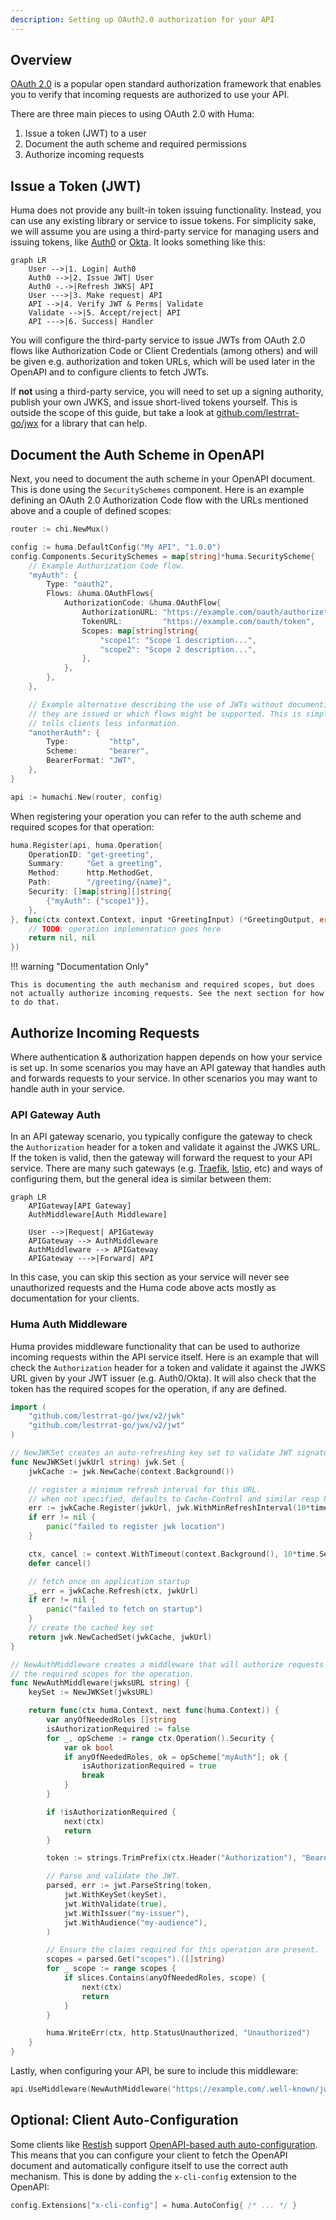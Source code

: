```yaml
---
description: Setting up OAuth2.0 authorization for your API
---
```


## Overview

[OAuth 2.0](https://oauth.net/2/) is a popular open standard authorization framework that enables you to verify that incoming requests are authorized to use your API.

There are three main pieces to using OAuth 2.0 with Huma:

1. Issue a token (JWT) to a user
2. Document the auth scheme and required permissions
3. Authorize incoming requests

## Issue a Token (JWT)

Huma does not provide any built-in token issuing functionality. Instead, you can use any existing library or service to issue tokens. For simplicity sake, we will assume you are using a third-party service for managing users and issuing tokens, like [Auth0](https://auth0.com/) or [Okta](https://www.okta.com/). It looks something like this:

```mermaid
graph LR
	User -->|1. Login| Auth0
	Auth0 -->|2. Issue JWT| User
	Auth0 -.->|Refresh JWKS| API
	User --->|3. Make request| API
	API -->|4. Verify JWT & Perms| Validate
	Validate -->|5. Accept/reject| API
	API --->|6. Success| Handler
```

You will configure the third-party service to issue JWTs from OAuth 2.0 flows like Authorization Code or Client Credentials (among others) and will be given e.g. authorization and token URLs, which will be used later in the OpenAPI and to configure clients to fetch JWTs.

If **not** using a third-party service, you will need to set up a signing authority, publish your own JWKS, and issue short-lived tokens yourself. This is outside the scope of this guide, but take a look at [github.com/lestrrat-go/jwx](https://github.com/lestrrat-go/jwx) for a library that can help.

## Document the Auth Scheme in OpenAPI

Next, you need to document the auth scheme in your OpenAPI document. This is done using the `SecuritySchemes` component. Here is an example defining an OAuth 2.0 Authorization Code flow with the URLs mentioned above and a couple of defined scopes:

```go title="main.go"
router := chi.NewMux()

config := huma.DefaultConfig("My API", "1.0.0")
config.Components.SecuritySchemes = map[string]*huma.SecurityScheme{
	// Example Authorization Code flow.
	"myAuth": {
		Type: "oauth2",
		Flows: &huma.OAuthFlows{
			AuthorizationCode: &huma.OAuthFlow{
				AuthorizationURL: "https://example.com/oauth/authorize",
				TokenURL:         "https://example.com/oauth/token",
				Scopes: map[string]string{
					"scope1": "Scope 1 description...",
					"scope2": "Scope 2 description...",
				},
			},
		},
	},

	// Example alternative describing the use of JWTs without documenting how
	// they are issued or which flows might be supported. This is simpler but
	// tells clients less information.
	"anotherAuth": {
		Type:         "http",
		Scheme:       "bearer",
		BearerFormat: "JWT",
	},
}

api := humachi.New(router, config)
```

When registering your operation you can refer to the auth scheme and required scopes for that operation:

```go title="main.go" hl_lines="6-8"
huma.Register(api, huma.Operation{
	OperationID: "get-greeting",
	Summary:     "Get a greeting",
	Method:      http.MethodGet,
	Path:        "/greeting/{name}",
	Security: []map[string][]string{
		{"myAuth": {"scope1"}},
	},
}, func(ctx context.Context, input *GreetingInput) (*GreetingOutput, error) {
	// TODO: operation implementation goes here
	return nil, nil
})
```

!!! warning "Documentation Only"

    This is documenting the auth mechanism and required scopes, but does not actually authorize incoming requests. See the next section for how to do that.

## Authorize Incoming Requests

Where authentication & authorization happen depends on how your service is set up. In some scenarios you may have an API gateway that handles auth and forwards requests to your service. In other scenarios you may want to handle auth in your service.

### API Gateway Auth

In an API gateway scenario, you typically configure the gateway to check the `Authorization` header for a token and validate it against the JWKS URL. If the token is valid, then the gateway will forward the request to your API service. There are many such gateways (e.g. [Traefik](https://traefik.io/traefik/), [Istio](https://istio.io/), etc) and ways of configuring them, but the general idea is similar between them:

```mermaid
graph LR
	APIGateway[API Gateway]
	AuthMiddleware[Auth Middleware]

	User -->|Request| APIGateway
	APIGateway --> AuthMiddleware
	AuthMiddleware --> APIGateway
	APIGateway --->|Forward| API
```

In this case, you can skip this section as your service will never see unauthorized requests and the Huma code above acts mostly as documentation for your clients.

### Huma Auth Middleware

Huma provides middleware functionality that can be used to authorize incoming requests within the API service itself. Here is an example that will check the `Authorization` header for a token and validate it against the JWKS URL given by your JWT issuer (e.g. Auth0/Okta). It will also check that the token has the required scopes for the operation, if any are defined.

```go title="main.go"
import (
	"github.com/lestrrat-go/jwx/v2/jwk"
	"github.com/lestrrat-go/jwx/v2/jwt"
)

// NewJWKSet creates an auto-refreshing key set to validate JWT signatures.
func NewJWKSet(jwkUrl string) jwk.Set {
    jwkCache := jwk.NewCache(context.Background())

    // register a minimum refresh interval for this URL.
    // when not specified, defaults to Cache-Control and similar resp headers
    err := jwkCache.Register(jwkUrl, jwk.WithMinRefreshInterval(10*time.Minute))
    if err != nil {
        panic("failed to register jwk location")
    }

    ctx, cancel := context.WithTimeout(context.Background(), 10*time.Second)
    defer cancel()

    // fetch once on application startup
    _, err = jwkCache.Refresh(ctx, jwkUrl)
    if err != nil {
        panic("failed to fetch on startup")
    }
    // create the cached key set
    return jwk.NewCachedSet(jwkCache, jwkUrl)
}

// NewAuthMiddleware creates a middleware that will authorize requests based on
// the required scopes for the operation.
func NewAuthMiddleware(jwksURL string) {
	keySet := NewJWKSet(jwksURL)

	return func(ctx huma.Context, next func(huma.Context)) {
		var anyOfNeededRoles []string
		isAuthorizationRequired := false
		for _, opScheme := range ctx.Operation().Security {
			var ok bool
			if anyOfNeededRoles, ok = opScheme["myAuth"]; ok {
				isAuthorizationRequired = true
				break
			}
		}

		if !isAuthorizationRequired {
			next(ctx)
			return
		}

		token := strings.TrimPrefix(ctx.Header("Authorization"), "Bearer ")

		// Parse and validate the JWT.
		parsed, err := jwt.ParseString(token,
			jwt.WithKeySet(keySet),
			jwt.WithValidate(true),
			jwt.WithIssuer("my-issuer"),
			jwt.WithAudience("my-audience"),
		)

		// Ensure the claims required for this operation are present.
		scopes = parsed.Get("scopes").([]string)
		for _ scope := range scopes {
			if slices.Contains(anyOfNeededRoles, scope) {
				next(ctx)
				return
			}
		}

		huma.WriteErr(ctx, http.StatusUnauthorized, "Unauthorized")
	}
}
```

Lastly, when configuring your API, be sure to include this middleware:

```go title="main.go"
api.UseMiddleware(NewAuthMiddleware("https://example.com/.well-known/jwks.json"))
```

## Optional: Client Auto-Configuration

Some clients like [Restish](https://rest.sh/) support [OpenAPI-based auth auto-configuration](https://rest.sh/#/openapi?id=autoconfiguration). This means that you can configure your client to fetch the OpenAPI document and automatically configure itself to use the correct auth mechanism. This is done by adding the `x-cli-config` extension to the OpenAPI:

```go title="main.go"
config.Extensions["x-cli-config"] = huma.AutoConfig{ /* ... */ }
```
